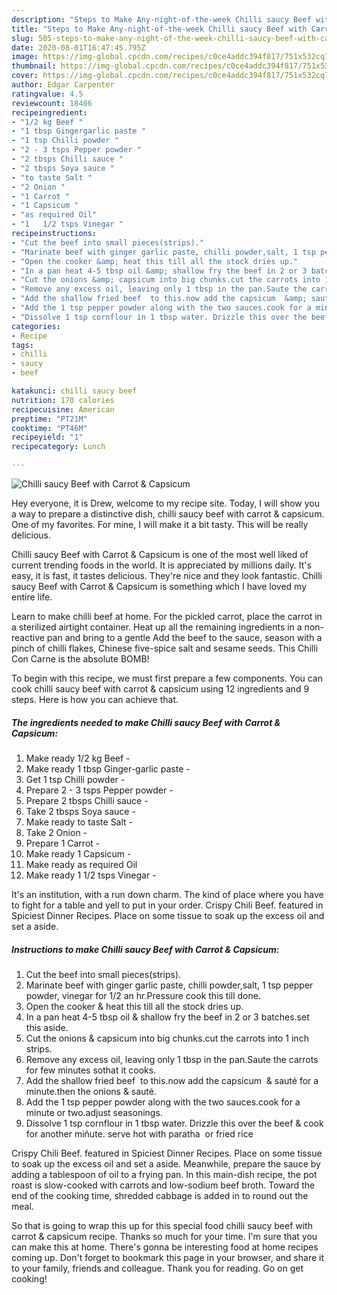 ```yaml
---
description: "Steps to Make Any-night-of-the-week Chilli saucy Beef with Carrot &amp;amp; Capsicum"
title: "Steps to Make Any-night-of-the-week Chilli saucy Beef with Carrot &amp;amp; Capsicum"
slug: 505-steps-to-make-any-night-of-the-week-chilli-saucy-beef-with-carrot-and-amp-capsicum
date: 2020-08-01T16:47:45.795Z
image: https://img-global.cpcdn.com/recipes/c0ce4addc394f817/751x532cq70/chilli-saucy-beef-with-carrot-capsicum-recipe-main-photo.jpg
thumbnail: https://img-global.cpcdn.com/recipes/c0ce4addc394f817/751x532cq70/chilli-saucy-beef-with-carrot-capsicum-recipe-main-photo.jpg
cover: https://img-global.cpcdn.com/recipes/c0ce4addc394f817/751x532cq70/chilli-saucy-beef-with-carrot-capsicum-recipe-main-photo.jpg
author: Edgar Carpenter
ratingvalue: 4.5
reviewcount: 18406
recipeingredient:
- "1/2 kg Beef "
- "1 tbsp Gingergarlic paste "
- "1 tsp Chilli powder "
- "2 - 3 tsps Pepper powder "
- "2 tbsps Chilli sauce "
- "2 tbsps Soya sauce "
- "to taste Salt "
- "2 Onion "
- "1 Carrot "
- "1 Capsicum "
- "as required Oil"
- "1   1/2 tsps Vinegar "
recipeinstructions:
- "Cut the beef into small pieces(strips)."
- "Marinate beef with ginger garlic paste, chilli powder,salt, 1 tsp pepper powder, vinegar for 1/2 an hr.Pressure cook this till done."
- "Open the cooker &amp; heat this till all the stock dries up."
- "In a pan heat 4-5 tbsp oil &amp; shallow fry the beef in 2 or 3 batches.set this aside."
- "Cut the onions &amp; capsicum into big chunks.cut the carrots into 1 inch strips."
- "Remove any excess oil, leaving only 1 tbsp in the pan.Saute the carrots for few minutes sothat it cooks."
- "Add the shallow fried beef  to this.now add the capsicum  &amp; sauté for a minute.then the onions &amp; sauté."
- "Add the 1 tsp pepper powder along with the two sauces.cook for a minute or two.adjust seasonings."
- "Dissolve 1 tsp cornflour in 1 tbsp water. Drizzle this over the beef &amp; cook for another miñute. serve hot with paratha  or fried rice"
categories:
- Recipe
tags:
- chilli
- saucy
- beef

katakunci: chilli saucy beef 
nutrition: 170 calories
recipecuisine: American
preptime: "PT21M"
cooktime: "PT46M"
recipeyield: "1"
recipecategory: Lunch

---
```



![Chilli saucy Beef with Carrot &amp; Capsicum](https://img-global.cpcdn.com/recipes/c0ce4addc394f817/751x532cq70/chilli-saucy-beef-with-carrot-capsicum-recipe-main-photo.jpg)

Hey everyone, it is Drew, welcome to my recipe site. Today, I will show you a way to prepare a distinctive dish, chilli saucy beef with carrot &amp; capsicum. One of my favorites. For mine, I will make it a bit tasty. This will be really delicious.

Chilli saucy Beef with Carrot &amp; Capsicum is one of the most well liked of current trending foods in the world. It is appreciated by millions daily. It's easy, it is fast, it tastes delicious. They're nice and they look fantastic. Chilli saucy Beef with Carrot &amp; Capsicum is something which I have loved my entire life.

Learn to make chilli beef at home. For the pickled carrot, place the carrot in a sterilized airtight container. Heat up all the remaining ingredients in a non-reactive pan and bring to a gentle Add the beef to the sauce, season with a pinch of chilli flakes, Chinese five-spice salt and sesame seeds. This Chilli Con Carne is the absolute BOMB!


To begin with this recipe, we must first prepare a few components. You can cook chilli saucy beef with carrot &amp; capsicum using 12 ingredients and 9 steps. Here is how you can achieve that.

<!--inarticleads1-->

##### The ingredients needed to make Chilli saucy Beef with Carrot &amp; Capsicum:

1. Make ready 1/2 kg Beef -
1. Make ready 1 tbsp Ginger-garlic paste -
1. Get 1 tsp Chilli powder -
1. Prepare 2 - 3 tsps Pepper powder -
1. Prepare 2 tbsps Chilli sauce -
1. Take 2 tbsps Soya sauce -
1. Make ready to taste Salt -
1. Take 2 Onion -
1. Prepare 1 Carrot -
1. Make ready 1 Capsicum -
1. Make ready as required Oil
1. Make ready 1   1/2 tsps Vinegar -


It&#39;s an institution, with a run down charm. The kind of place where you have to fight for a table and yell to put in your order. Crispy Chili Beef. featured in Spiciest Dinner Recipes. Place on some tissue to soak up the excess oil and set a aside. 

<!--inarticleads2-->

##### Instructions to make Chilli saucy Beef with Carrot &amp; Capsicum:

1. Cut the beef into small pieces(strips).
1. Marinate beef with ginger garlic paste, chilli powder,salt, 1 tsp pepper powder, vinegar for 1/2 an hr.Pressure cook this till done.
1. Open the cooker &amp; heat this till all the stock dries up.
1. In a pan heat 4-5 tbsp oil &amp; shallow fry the beef in 2 or 3 batches.set this aside.
1. Cut the onions &amp; capsicum into big chunks.cut the carrots into 1 inch strips.
1. Remove any excess oil, leaving only 1 tbsp in the pan.Saute the carrots for few minutes sothat it cooks.
1. Add the shallow fried beef  to this.now add the capsicum  &amp; sauté for a minute.then the onions &amp; sauté.
1. Add the 1 tsp pepper powder along with the two sauces.cook for a minute or two.adjust seasonings.
1. Dissolve 1 tsp cornflour in 1 tbsp water. Drizzle this over the beef &amp; cook for another miñute. serve hot with paratha  or fried rice


Crispy Chili Beef. featured in Spiciest Dinner Recipes. Place on some tissue to soak up the excess oil and set a aside. Meanwhile, prepare the sauce by adding a tablespoon of oil to a frying pan. In this main-dish recipe, the pot roast is slow-cooked with carrots and low-sodium beef broth. Toward the end of the cooking time, shredded cabbage is added in to round out the meal. 

So that is going to wrap this up for this special food chilli saucy beef with carrot &amp; capsicum recipe. Thanks so much for your time. I'm sure that you can make this at home. There's gonna be interesting food at home recipes coming up. Don't forget to bookmark this page in your browser, and share it to your family, friends and colleague. Thank you for reading. Go on get cooking!
